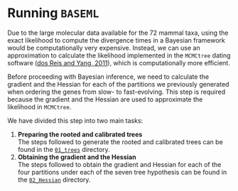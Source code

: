 # Running `BASEML`
Due to the large molecular data available for the 72 mammal taxa, using the exact likelihood
to compute the divergence times in a Bayesian framework would be computationally very expensive.
Instead, we can use an approximation to calculate the likelihood implemented in the `MCMCtree`
dating software ([dos Reis and Yang, 2011](https://academic.oup.com/mbe/article/28/7/2161/1051613)),
which is computationally more efficient.

Before proceeding with Bayesian inference, we need to calculate the gradient and the Hessian
for each of the partitions we previously generated when ordering the genes from slow- to fast-evolving. 
This step is required because the gradient and the Hessian are used to approximate the likelihood in `MCMCtree`.

We have divided this step into two main tasks:  

   1. **Preparing the rooted and calibrated trees**   
   The steps followed to generate the rooted and calibrated trees can be found in the [`01_trees`](/01_SeqBayes_S1/01_BASEML/01_trees) directory.   
   2. **Obtaining the gradient and the Hessian**   
   The steps followed to obtain the gradient and Hessian for each of the four partitions under each of the seven tree
   hypothesis can be found in the [`02_Hessian`](/01_SeqBayes_S1/01_BASEML/02_Hessian) directory.

	 
